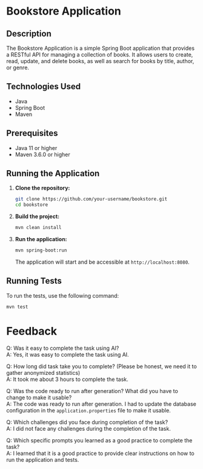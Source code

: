 # Bookstore Application

## Description

The Bookstore Application is a simple Spring Boot application that provides a RESTful API for managing a collection of books. It allows users to create, read, update, and delete books, as well as search for books by title, author, or genre.

## Technologies Used

- Java
- Spring Boot
- Maven

## Prerequisites

- Java 11 or higher
- Maven 3.6.0 or higher

## Running the Application

1. **Clone the repository:**

    ```sh
    git clone https://github.com/your-username/bookstore.git
    cd bookstore
    ```

2. **Build the project:**

    ```sh
    mvn clean install
    ```

3. **Run the application:**

    ```sh
    mvn spring-boot:run
    ```

    The application will start and be accessible at `http://localhost:8080`.

## Running Tests

To run the tests, use the following command:

```sh
mvn test
```

# Feedback
Q: Was it easy to complete the task using AI?\
A: Yes, it was easy to complete the task using AI.

Q: How long did task take you to complete? (Please be honest, we need it to gather anonymized statistics)\
A: It took me about 3 hours to complete the task.

Q: Was the code ready to run after generation? What did you have to change to make it usable?\
A: The code was ready to run after generation. I had to update the database configuration in the `application.properties` file to make it usable.

Q: Which challenges did you face during completion of the task?\
A: I did not face any challenges during the completion of the task.

Q: Which specific prompts you learned as a good practice to complete the task?\
A: I learned that it is a good practice to provide clear instructions on how to run the application and tests.
